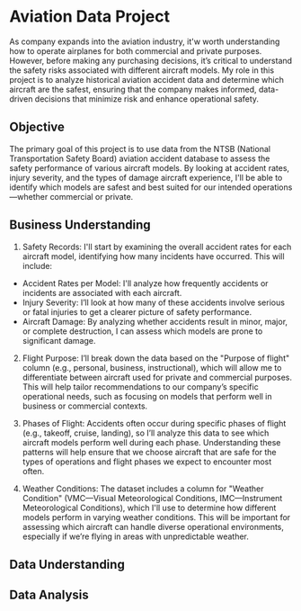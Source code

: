 # Aviation Data Project
As company expands into the aviation industry, it'w worth understanding how to operate airplanes for both commercial and private purposes. However, before making any purchasing decisions, it’s critical to understand the safety risks associated with different aircraft models. My role in this project is to analyze historical aviation accident data and determine which aircraft are the safest, ensuring that the company makes informed, data-driven decisions that minimize risk and enhance operational safety.

## Objective 

The primary goal of this project is to use data from the NTSB (National Transportation Safety Board) aviation accident database to assess the safety performance of various aircraft models. By looking at accident rates, injury severity, and the types of damage aircraft experience, I'll be able to identify which models are safest and best suited for our intended operations—whether commercial or private.

## Business Understanding

1. Safety Records: I'll start by examining the overall accident rates for each aircraft model, identifying how many incidents have occurred. This will include:

* Accident Rates per Model: I'll analyze how frequently accidents or incidents are associated with each aircraft.
* Injury Severity: I’ll look at how many of these accidents involve serious or fatal injuries to get a clearer picture of safety performance.
* Aircraft Damage: By analyzing whether accidents result in minor, major, or complete destruction, I can assess which models are prone to significant damage.
2. Flight Purpose: I’ll break down the data based on the "Purpose of flight" column (e.g., personal, business, instructional), which will allow me to differentiate between aircraft used for private and commercial purposes. This will help tailor recommendations to our company’s specific operational needs, such as focusing on models that perform well in business or commercial contexts.

3. Phases of Flight: Accidents often occur during specific phases of flight (e.g., takeoff, cruise, landing), so I’ll analyze this data to see which aircraft models perform well during each phase. Understanding these patterns will help ensure that we choose aircraft that are safe for the types of operations and flight phases we expect to encounter most often.

4. Weather Conditions: The dataset includes a column for "Weather Condition" (VMC—Visual Meteorological Conditions, IMC—Instrument Meteorological Conditions), which I'll use to determine how different models perform in varying weather conditions. This will be important for assessing which aircraft can handle diverse operational environments, especially if we’re flying in areas with unpredictable weather.

## Data Understanding

## Data Analysis
